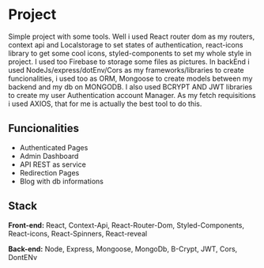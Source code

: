 # Project

Simple project with some tools. Well i used React router dom as my routers, context api and Localstorage to set states of authentication, react-icons library to get some cool icons, styled-components to set my whole style in project. I used too Firebase to storage some files as pictures. In backEnd i used NodeJs/express/dotEnv/Cors as my frameworks/libraries to create funcionalities, i used too as ORM, Mongoose to create models between my backend and my db on MONGODB. I also used BCRYPT AND JWT libraries to create my user Authentication account Manager. As my fetch requisitions i used AXIOS, that for me is actually the best tool to do this.

## Funcionalities

- Authenticated Pages
- Admin Dashboard
- API REST as service
- Redirection Pages
- Blog with db informations

## Stack

**Front-end:** React, Context-Api, React-Router-Dom, Styled-Components, React-icons, React-Spinners, React-reveal

**Back-end:** Node, Express, Mongoose, MongoDb, B-Crypt, JWT, Cors, DontENv
